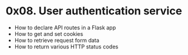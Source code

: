 # 0x08. User authentication service

-   How to declare API routes in a Flask app
-   How to get and set cookies
-   How to retrieve request form data
-   How to return various HTTP status codes
